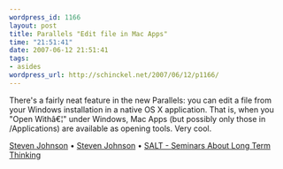 ```yaml
--- 
wordpress_id: 1166
layout: post
title: Parallels "Edit file in Mac Apps"
time: "21:51:41"
date: 2007-06-12 21:51:41
tags: 
- asides
wordpress_url: http://schinckel.net/2007/06/12/p1166/
---
```

There's a fairly neat feature in the new Parallels: you can edit a file from your Windows installation in a native OS X application. That is, when you "Open Withâ€¦" under Windows, Mac Apps (but possibly only those in /Applications) are available as opening tools. Very cool. 

[Steven Johnson][1] • [Steven Johnson][2] • [SALT - Seminars About Long Term Thinking][3]

   [1]: http://phobos.apple.com/WebObjects/MZSearch.woa/wa/advancedSearchResults?songTerm=Steven+Johnson&artistTerm=Steven+Johnson
   [2]: http://phobos.apple.com/WebObjects/MZSearch.woa/wa/advancedSearchResults?artistTerm=Steven+Johnson
   [3]: http://phobos.apple.com/WebObjects/MZSearch.woa/wa/advancedSearchResults?albumTerm=SALT+-+Seminars+About+Long+Term+Thinking&artistTerm=Steven+Johnson

